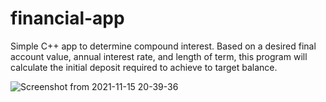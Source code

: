 # financial-app

Simple C++ app to determine compound interest.  Based on a desired final account value, annual interest rate, and length of term, this program will calculate the initial deposit required to achieve to target balance.

![Screenshot from 2021-11-15 20-39-36](https://user-images.githubusercontent.com/81658560/141885868-a2cc559e-fa23-4ced-a710-26ad80f0c13d.png)
